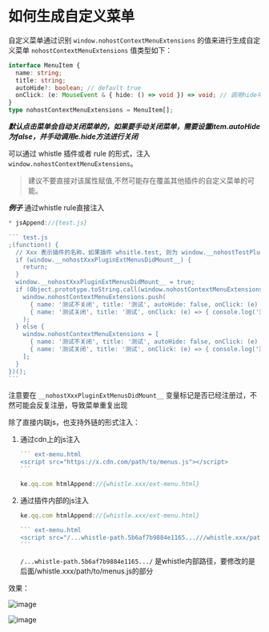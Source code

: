 # 如何生成自定义菜单
自定义菜单通过识别 `window.nohostContextMenuExtensions` 的值来进行生成自定义菜单
`nohostContextMenuExtensions` 值类型如下：
``` ts
interface MenuItem {
  name: string;
  title: string;
  autoHide?: boolean; // default true
  onClick: (e: MouseEvent & { hide: () => void }) => void; // 调用hide可以关闭菜单
}
type nohostContextMenuExtensions = MenuItem[];
```
***默认点击菜单会自动关闭菜单的，如果要手动关闭菜单，需要设置item.autoHide为false，并手动调用e.hide方法进行关闭***

可以通过 whistle 插件或者 rule 的形式，注入 `window.nohostContextMenuExtensions`。
> 建议不要直接对该属性赋值,不然可能存在覆盖其他插件的自定义菜单的可能。

***例子***
通过whistle rule直接注入
```` ts
* jsAppend://{test.js}

``` test.js
;(function() {
  // Xxx 表示插件的名称，如果插件 whsitle.test, 则为 window.__nohostTestPluginExtMenusDidMount__
  if (window.__nohostXxxPluginExtMenusDidMount__) {
	return;
  }
  window.__nohostXxxPluginExtMenusDidMount__ = true;
  if (Object.prototype.toString.call(window.nohostContextMenuExtensions) === '[object Array]') {
    window.nohostContextMenuExtensions.push(
      { name: '测试不关闭', title: '测试', autoHide: false, onClick: (e) => { console.log('测试'); } },
      { name: '测试关闭', title: '测试', onClick: (e) => { console.log('测试'); } },
    );
  } else {
  	window.nohostContextMenuExtensions = [
      { name: '测试不关闭', title: '测试', autoHide: false, onClick: (e) => { console.log('测试'); } },
      { name: '测试关闭', title: '测试', onClick: (e) => { console.log('测试'); } }
    ];
  }
})();
```
````
注意要在 `__nohostXxxPluginExtMenusDidMount__` 变量标记是否已经注册过，不然可能会反复注册，导致菜单重复出现

除了直接内联js，也支持外链的形式注入：

1. 通过cdn上的js注入
    ```` ts
    ``` ext-menu.html
    <script src="https://x.cdn.com/path/to/menus.js"></script>
    ```

    ke.qq.com htmlAppend://{whistle.xxx/ext-menu.html}
    ````
2. 通过插件内部的js注入
    ```` ts
    ke.qq.com htmlAppend://{whistle.xxx/ext-menu.html}

    ``` ext-menu.html
    <script src="/...whistle-path.5b6af7b9884e1165...///whistle.xxx/path/to/menus.js"></script>
    ```
    ````
    `/...whistle-path.5b6af7b9884e1165.../` 是whistle内部路径，要修改的是后面/whistle.xxx/path/to/menus.js的部分

效果：

  ![image](https://user-images.githubusercontent.com/11450939/92067071-07ed5500-edd6-11ea-84b0-22ce7fd0a471.png)

  ![image](https://user-images.githubusercontent.com/11450939/92067083-0b80dc00-edd6-11ea-9520-532ddf225706.png)

